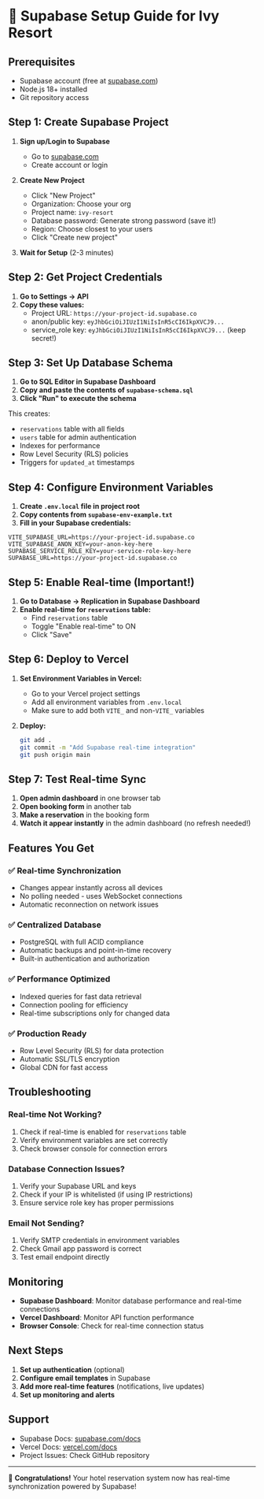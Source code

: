 # 🚀 Supabase Setup Guide for Ivy Resort

## Prerequisites
- Supabase account (free at [supabase.com](https://supabase.com))
- Node.js 18+ installed
- Git repository access

## Step 1: Create Supabase Project

1. **Sign up/Login to Supabase**
   - Go to [supabase.com](https://supabase.com)
   - Create account or login

2. **Create New Project**
   - Click "New Project"
   - Organization: Choose your org
   - Project name: `ivy-resort`
   - Database password: Generate strong password (save it!)
   - Region: Choose closest to your users
   - Click "Create new project"

3. **Wait for Setup** (2-3 minutes)

## Step 2: Get Project Credentials

1. **Go to Settings → API**
2. **Copy these values:**
   - Project URL: `https://your-project-id.supabase.co`
   - anon/public key: `eyJhbGciOiJIUzI1NiIsInR5cCI6IkpXVCJ9...`
   - service_role key: `eyJhbGciOiJIUzI1NiIsInR5cCI6IkpXVCJ9...` (keep secret!)

## Step 3: Set Up Database Schema

1. **Go to SQL Editor in Supabase Dashboard**
2. **Copy and paste the contents of `supabase-schema.sql`**
3. **Click "Run" to execute the schema**

This creates:
- `reservations` table with all fields
- `users` table for admin authentication
- Indexes for performance
- Row Level Security (RLS) policies
- Triggers for `updated_at` timestamps

## Step 4: Configure Environment Variables

1. **Create `.env.local` file in project root**
2. **Copy contents from `supabase-env-example.txt`**
3. **Fill in your Supabase credentials:**

```env
VITE_SUPABASE_URL=https://your-project-id.supabase.co
VITE_SUPABASE_ANON_KEY=your-anon-key-here
SUPABASE_SERVICE_ROLE_KEY=your-service-role-key-here
SUPABASE_URL=https://your-project-id.supabase.co
```

## Step 5: Enable Real-time (Important!)

1. **Go to Database → Replication in Supabase Dashboard**
2. **Enable real-time for `reservations` table:**
   - Find `reservations` table
   - Toggle "Enable real-time" to ON
   - Click "Save"

## Step 6: Deploy to Vercel

1. **Set Environment Variables in Vercel:**
   - Go to your Vercel project settings
   - Add all environment variables from `.env.local`
   - Make sure to add both `VITE_` and non-`VITE_` variables

2. **Deploy:**
   ```bash
   git add .
   git commit -m "Add Supabase real-time integration"
   git push origin main
   ```

## Step 7: Test Real-time Sync

1. **Open admin dashboard** in one browser tab
2. **Open booking form** in another tab
3. **Make a reservation** in the booking form
4. **Watch it appear instantly** in the admin dashboard (no refresh needed!)

## Features You Get

### ✅ **Real-time Synchronization**
- Changes appear instantly across all devices
- No polling needed - uses WebSocket connections
- Automatic reconnection on network issues

### ✅ **Centralized Database**
- PostgreSQL with full ACID compliance
- Automatic backups and point-in-time recovery
- Built-in authentication and authorization

### ✅ **Performance Optimized**
- Indexed queries for fast data retrieval
- Connection pooling for efficiency
- Real-time subscriptions only for changed data

### ✅ **Production Ready**
- Row Level Security (RLS) for data protection
- Automatic SSL/TLS encryption
- Global CDN for fast access

## Troubleshooting

### Real-time Not Working?
1. Check if real-time is enabled for `reservations` table
2. Verify environment variables are set correctly
3. Check browser console for connection errors

### Database Connection Issues?
1. Verify your Supabase URL and keys
2. Check if your IP is whitelisted (if using IP restrictions)
3. Ensure service role key has proper permissions

### Email Not Sending?
1. Verify SMTP credentials in environment variables
2. Check Gmail app password is correct
3. Test email endpoint directly

## Monitoring

- **Supabase Dashboard**: Monitor database performance and real-time connections
- **Vercel Dashboard**: Monitor API function performance
- **Browser Console**: Check for real-time connection status

## Next Steps

1. **Set up authentication** (optional)
2. **Configure email templates** in Supabase
3. **Add more real-time features** (notifications, live updates)
4. **Set up monitoring and alerts**

## Support

- Supabase Docs: [supabase.com/docs](https://supabase.com/docs)
- Vercel Docs: [vercel.com/docs](https://vercel.com/docs)
- Project Issues: Check GitHub repository

---

🎉 **Congratulations!** Your hotel reservation system now has real-time synchronization powered by Supabase!
